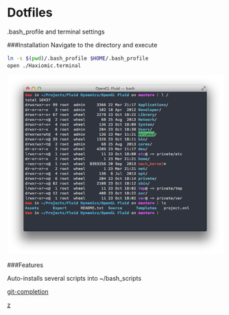 Dotfiles
========

.bash_profile and terminal settings


###Installation
Navigate to the directory and execute

```bash
ln -s $(pwd)/.bash_profile $HOME/.bash_profile
open ./Haxiomic.terminal
```
![preview](preview.png)


###Features

Auto-installs several scripts into ~/bash_scripts

[git-completion](https://github.com/git/git/tree/master/contrib/completion)

[z](https://github.com/rupa/z)
	 